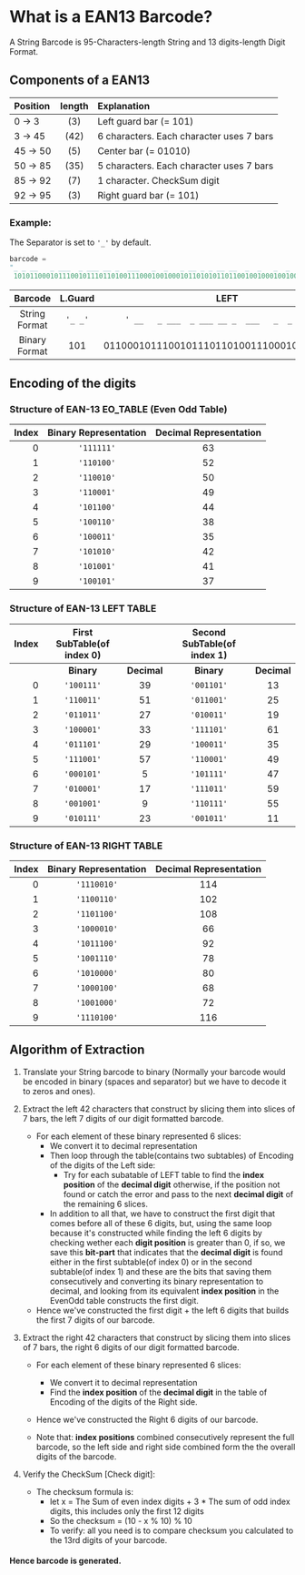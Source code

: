 # What is a EAN13 Barcode?
A String Barcode is 95-Characters-length String and 13 digits-length Digit Format.

## Components of a EAN13
| Position | length | Explanation							   |
|:---------|:------:|:-----------------------------------------|
| 0 -> 3   | (3)    | Left guard bar (= 101)				   |
| 3 -> 45  | (42)   | 6 characters. Each character uses 7 bars |
| 45 -> 50 | (5)    | Center bar (= 01010)					   |
| 50 -> 85 | (35)   | 5 characters. Each character uses 7 bars |
| 85 -> 92 | (7)    | 1 character. CheckSum digit 			   |
| 92 -> 95 | (3)    | Right guard bar (= 101)				   |

### Example:
The Separator is set to `'_'` by default.
```python
barcode =
"_ _ __   _ ___  _ ___ __ _  ___   _  _   _ __ _ _ __ __  _  _   _  _   __  __ _ _    __  __ _ _"
 10101100010111001011101101001110001001000101101010110110010010001001000110011010100001100110101
```
|    Barcode    | L.Guard | LEFT                                           | Center.Guard    | RIGHT                                   | CheckSum    | R.Guard |
|:-------------:|:-------:|:----------------------------------------------:|:---------:|:---------------------------------------:|:-----------:|:-------:|
| String Format | `'_ _'` | `' __   _ ___  _ ___ __ _  ___   _  _   _ __'` | `' _ _ '` | `'__ __  _  _   _  _   __  __ _ _    '` | `'__  __ '` | `'_ _'` |
| Binary Format | 101 	  |  011000101110010111011010011100010010001011    | 01010     |  11011001001000100100011001101010000    | 1100110     | 101     |

## Encoding of the digits

### Structure of EAN-13 EO_TABLE (Even Odd Table)
| Index | Binary Representation | Decimal Representation |
|------:|:---------------------:|:----------------------:|
| 0		| `'111111'`			| 63					 |
| 1		| `'110100'`			| 52					 |
| 2		| `'110010'`			| 50					 |
| 3		| `'110001'`			| 49					 |
| 4		| `'101100'`			| 44					 |
| 5		| `'100110'`			| 38					 |
| 6		| `'100011'`			| 35					 |
| 7		| `'101010'`			| 42					 |
| 8		| `'101001'`			| 41					 |
| 9		| `'100101'`			| 37					 |

### Structure of EAN-13 LEFT TABLE
| Index | First SubTable(of index 0)|| Second SubTable(of index 1)||
|------:|:-----------:|:------------:|:-----------:|:-------------:|
|	    | **Binary**  | **Decimal**  | **Binary**  | **Decimal**   |
| 0		| `'100111'`  | 39			 | `'001101'`  | 13			   |
| 1		| `'110011'`  | 51			 | `'011001'`  | 25			   |
| 2		| `'011011'`  | 27			 | `'010011'`  | 19			   |
| 3		| `'100001'`  | 33			 | `'111101'`  | 61			   |
| 4		| `'011101'`  | 29			 | `'100011'`  | 35			   |
| 5		| `'111001'`  | 57			 | `'110001'`  | 49			   |
| 6		| `'000101'`  | 5			 | `'101111'`  | 47			   |
| 7		| `'010001'`  | 17			 | `'111011'`  | 59			   |
| 8		| `'001001'`  | 9			 | `'110111'`  | 55			   |
| 9		| `'010111'`  | 23			 | `'001011'`  | 11			   |

### Structure of EAN-13 RIGHT TABLE
| Index | Binary Representation | Decimal Representation |
|------:|:---------------------:|:----------------------:|
| 0		| `'1110010'`			| 114					 |
| 1		| `'1100110'`			| 102					 |
| 2		| `'1101100'`			| 108					 |
| 3		| `'1000010'`			| 66					 |
| 4		| `'1011100'`			| 92					 |
| 5		| `'1001110'`			| 78					 |
| 6		| `'1010000'`			| 80					 |
| 7		| `'1000100'`			| 68					 |
| 8		| `'1001000'`			| 72					 |
| 9		| `'1110100'`			| 116					 |

## Algorithm of Extraction
1. Translate your String barcode to binary (Normally your barcode would be encoded in binary (spaces and separator) but we have to decode it to zeros and ones).
2. Extract the left 42 characters that construct by slicing them into slices of 7 bars, the left 7 digits of our digit formatted barcode.
	+ For each element of these binary represented 6 slices:
		+ We convert it to decimal representation
		+ Then loop through the table(contains two subtables) of Encoding of the digits of the Left side:
			+ Try for each subatable of LEFT table to find the **index position** of the **decimal digit** otherwise, if the position not found or catch the error and pass to the next **decimal digit** of the remaining 6 slices.
		+ In addition to all that, we have to construct the first digit that comes before all of these 6 digits, but, using the same loop because it's constructed while finding the left 6 digits by checking wether each **digit position** is greater than 0, if so, we save this **bit-part** that indicates that the **decimal digit** is found either in the first subtable(of index 0) or in the second subtable(of index 1) and these are the bits that saving them consecutively and converting its binary representation to decimal, and looking from its equivalent **index position** in the EvenOdd table constructs the first digit.
	+ Hence we've constructed the first digit + the left 6 digits that builds the first 7 digits of our barcode.

3. Extract the right 42 characters that construct by slicing them into slices of 7 bars, the right 6 digits of our digit formatted barcode.
	+ For each element of these binary represented 6 slices:
		+ We convert it to decimal representation
		+ Find the **index position** of the **decimal digit** in the table of Encoding of the digits of the Right side.

	+ Hence we've constructed the Right 6 digits of our barcode.
	+ Note that: **index positions** combined consecutively represent the full barcode, so the left side and right side combined form the the overall digits of the barcode.

4. Verify the CheckSum [Check digit]:
	+ The checksum formula is: 
		+ let x = The Sum of even index digits + 3 * The sum of odd index digits, this includes only the first 12 digits 
		+ So the checksum = (10 - x % 10) % 10
		+ To verify: all you need is to compare checksum you calculated to the 13rd digits of your barcode.

#### Hence barcode is generated.
